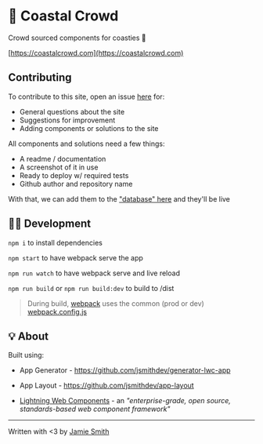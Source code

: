 # 🌊 Coastal Crowd

Crowd sourced components for coasties 🌴

[https://coastalcrowd.com](https://coastalcrowd.com)

## Contributing

To contribute to this site, open an issue [here](https://github.com/jsmithdev/coastal-crowd/issues) for:

- General questions about the site
- Suggestions for improvement
- Adding components or solutions to the site

All components and solutions need a few things:

- A readme / documentation
- A screenshot of it in use
- Ready to deploy w/ required tests
- Github author and repository name

With that, we can add them to the ["database" here](https://github.com/jsmithdev/component-land-data) and they'll be live

## 👩‍💻 Development

`npm i` to install dependencies

`npm start` to have webpack serve the app

`npm run watch` to have webpack serve and live reload

`npm run build` or `npm run build:dev` to build to /dist

> During build, [webpack](https://webpack.js.org/) uses the common (prod or dev) [webpack.config.js](./webpack.config.js)

## 💡 About

Built using:

- App Generator - <https://github.com/jsmithdev/generator-lwc-app>

- App Layout - <https://github.com/jsmithdev/app-layout>

- [Lightning Web Components](https://lwc.dev) - an _"enterprise-grade, open source, standards-based web component framework"_

---
Written with <3 by [Jamie Smith](https://jsmith.dev)
